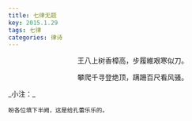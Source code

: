 ```yaml
---
title: 七律无题
key: 2015.1.29
tags: 七律
categories: 律诗
---
```


<p align="center">王八上树香樟高，步履維艰寒似刀。
</p>
<p align="center">攀爬千寻登绝顶，蹒跚百尺看风骚。
</p>
_小注：_

```
盼各位填下半阙，这是给孔蕾乐乐的。
```
